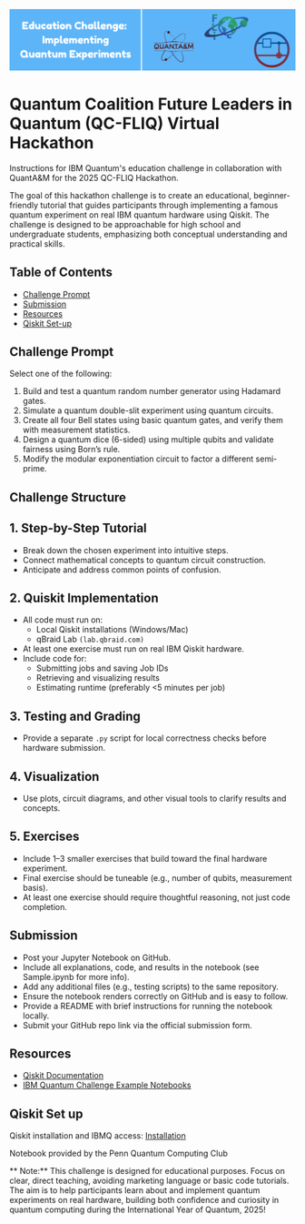![logo](banner.png)

# Quantum Coalition Future Leaders in Quantum (QC-FLIQ) Virtual Hackathon
Instructions for IBM Quantum's education challenge in collaboration with QuantA&M for the 2025 QC-FLIQ Hackathon.

The goal of this hackathon challenge is to create an educational, beginner-friendly tutorial that guides participants through implementing a famous quantum experiment on real IBM quantum hardware using Qiskit. The challenge is designed to be approachable for high school and undergraduate students, emphasizing both conceptual understanding and practical skills.

## Table of Contents
- [Challenge Prompt](#challenge-Prompt)
- [Submission](#Submission)
- [Resources](#Resources)
- [Qiskit Set-up](#Qiskit-Set-up)

## Challenge Prompt
Select one of the following:

1) Build and test a quantum random number generator using Hadamard gates.
2) Simulate a quantum double-slit experiment using quantum circuits.
3) Create all four Bell states using basic quantum gates, and verify them with measurement statistics.
4) Design a quantum dice (6-sided) using multiple qubits and validate fairness using Born’s rule.
5) Modify the modular exponentiation circuit to factor a different semi-prime.

## Challenge Structure

## 1. Step-by-Step Tutorial

+ Break down the chosen experiment into intuitive steps.
+ Connect mathematical concepts to quantum circuit construction.
+ Anticipate and address common points of confusion.

## 2. Quiskit Implementation

+ All code must run on:
  + Local Qiskit installations (Windows/Mac)
  + qBraid Lab `(lab.qbraid.com)`
+ At least one exercise must run on real IBM Qiskit hardware.
+ Include code for:
  + Submitting jobs and saving Job IDs
  + Retrieving and visualizing results
  + Estimating runtime (preferably <5 minutes per job)

## 3. Testing and Grading

+ Provide a separate `.py` script for local correctness checks before hardware submission.

## 4. Visualization

+ Use plots, circuit diagrams, and other visual tools to clarify results and concepts.

## 5. Exercises

+ Include 1–3 smaller exercises that build toward the final hardware experiment.
+ Final exercise should be tuneable (e.g., number of qubits, measurement basis).
+ At least one exercise should require thoughtful reasoning, not just code completion.

## Submission

+ Post your Jupyter Notebook on GitHub.
+ Include all explanations, code, and results in the notebook (see Sample.ipynb for more info).
+ Add any additional files (e.g., testing scripts) to the same repository.
+ Ensure the notebook renders correctly on GitHub and is easy to follow.
+ Provide a README with brief instructions for running the notebook locally.
+ Submit your GitHub repo link via the official submission form.


## Resources
+ [Qiskit Documentation](https://docs.quantum.ibm.com/guides/install-qiskit)
+ [IBM Quantum Challenge Example Notebooks](https://github.com/qiskit-community/ibm-quantum-challenge-2024/tree/main/content/lab_3)


## Qiskit Set up
Qiskit installation and IBMQ access: [Installation](Installation.ipynb)

Notebook provided by the Penn Quantum Computing Club

** Note:** This challenge is designed for educational purposes. Focus on clear, direct teaching, avoiding marketing language or basic code tutorials. The aim is to help participants learn about and implement quantum experiments on real hardware, building both confidence and curiosity in quantum computing during the International Year of Quantum, 2025! 








